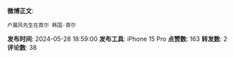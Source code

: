 **微博正文**: 
```
户晨风先生在首尔 韩国·首尔
```
**发布时间**: 2024-05-28 18:59:00
**发布工具**: iPhone 15 Pro
**点赞数**: 163
**转发数**: 2
**评论数**: 38
